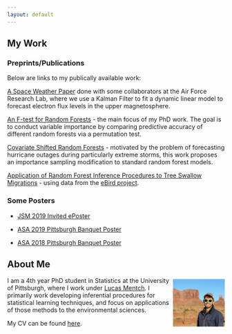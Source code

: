 ```yaml
---
layout: default
---
```


<link rel="shortcut icon" type="image/x-icon" href="favicon.ico">


## My Work
### Preprints/Publications

Below are links to my publically available work:

[A Space Weather Paper](https://agupubs.onlinelibrary.wiley.com/doi/pdf/10.1029/2017SW001788?casa_token=j01gjgwkJA8AAAAA%3AVJbBuH5_GPeTk7iV3Q1MYFJZC3jvcf5GuE2uB_-n2-lMYKpHN_1maMoxY8pn761VzLI_3h16n5hQxg&) done with some collaborators at the Air Force Research Lab, where we use a Kalman Filter to fit a dynamic linear model to forecast electron flux levels in the upper magnetosphere.

[An F-test for Random Forests](https://arxiv.org/pdf/1904.07830.pdf) - the main focus of my PhD work. The goal is to conduct variable importance by comparing predictive accuracy of different random forests via a permutation test.

[Covariate Shifted Random Forests](https://arxiv.org/abs/1908.09967) - motivated by the problem of forecasting hurricane outages during particularly extreme storms, this work proposes an importance sampling modification to standard random forest models. 

[Application of Random Forest Inference Procedures to Tree Swallow Migrations](https://arxiv.org/pdf/1710.09793.pdf) - using data from the [eBird project](https://ebird.org/home). 


### Some Posters

* [JSM 2019 Invited ePoster](ePoster_JSM2019_tcoleman.pdf)

* [ASA 2019 Pittsburgh Banquet Poster](ASA_2019_Poster_LM_Template.pdf)

* [ASA 2018 Pittsburgh Banquet Poster](ASA_Banquet_Poster.pdf)

## About Me

<img src="TC_Headshot.png" alt="Here I am!" width="120" align = "right"/>

I am a 4th year PhD student in Statistics at the University of Pittsburgh, where I work under [Lucas Mentch](http://lucasmentch.com/index.html). I primarily work developing inferential procedures for statistical learning techniques, and focus on applications of those methods to the environmental sciences.

My CV can be found [here](Tim_Coleman_CV_Summer2019.pdf).

